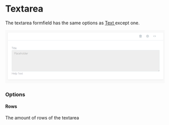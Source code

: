 # Textarea

The textarea formfield has the same options as [Text ](text.md#options)except one.

![](../.gitbook/assets/textarea.png)

### Options

#### Rows

The amount of rows of the textarea


